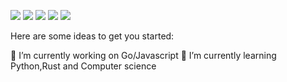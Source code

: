 ![](http://github-profile-summary-cards.vercel.app/api/cards/profile-details?username=tmizuma&theme=solarized)
![](http://github-profile-summary-cards.vercel.app/api/cards/repos-per-language?username=tmizuma&theme=solarized)
![](http://github-profile-summary-cards.vercel.app/api/cards/most-commit-language?username=tmizuma&theme=solarized)
![](http://github-profile-summary-cards.vercel.app/api/cards/stats?username=tmizuma&theme=solarized)
![](http://github-profile-summary-cards.vercel.app/api/cards/productive-time?username=tmizuma&theme=solarized)

Here are some ideas to get you started:

🔭 I’m currently working on Go/Javascript
🌱 I’m currently learning Python,Rust and Computer science
